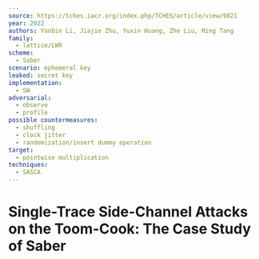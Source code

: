 ```yaml
---
source: https://tches.iacr.org/index.php/TCHES/article/view/9821
year: 2022
authors: Yanbin Li, Jiajie Zhu, Yuxin Huang, Zhe Liu, Ming Tang
family:
  - lattice/LWR
scheme:
  - Saber
scenario: ephemeral key
leaked: secret key
implementation:
  - SW
adversarial:
  - observe
  - profile
possible countermeasures:
  - shuffling
  - clock jitter
  - randomization/insert dummy operation
target:
  - pointwise multiplication
techniques:
  - SASCA
---
```

# Single-Trace Side-Channel Attacks on the Toom-Cook: The Case Study of Saber
